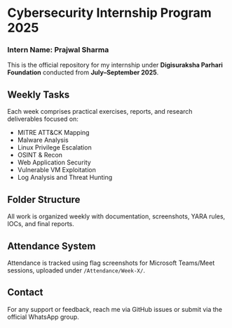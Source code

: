 # Cybersecurity Internship Program 2025
### Intern Name: Prajwal Sharma

This is the official repository for my internship under **Digisuraksha Parhari Foundation** conducted from **July–September 2025**.

## Weekly Tasks
Each week comprises practical exercises, reports, and research deliverables focused on:
- MITRE ATT&CK Mapping
- Malware Analysis
- Linux Privilege Escalation
- OSINT & Recon
- Web Application Security
- Vulnerable VM Exploitation
- Log Analysis and Threat Hunting

## Folder Structure
All work is organized weekly with documentation, screenshots, YARA rules, IOCs, and final reports.

## Attendance System
Attendance is tracked using flag screenshots for Microsoft Teams/Meet sessions, uploaded under `/Attendance/Week-X/`.

## Contact
For any support or feedback, reach me via GitHub issues or submit via the official WhatsApp group.
